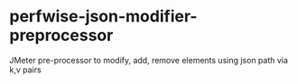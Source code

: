 # perfwise-json-modifier-preprocessor
JMeter pre-processor to modify, add, remove elements using json path via k,v pairs
